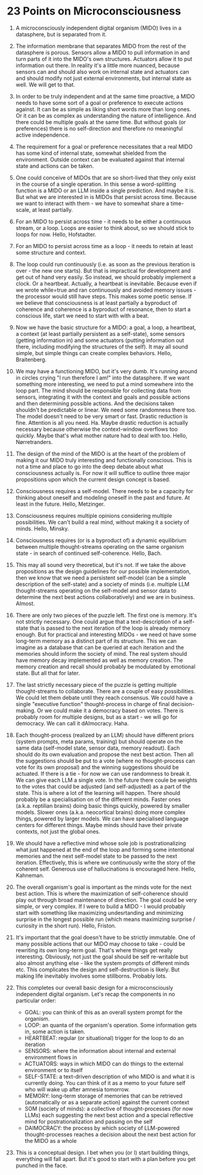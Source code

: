 # 23 Points on Microconsciousness

1. A microconsciously independent digital organism (MIDO) lives in a datasphere, but is separated from it.

2. The information membrane that separates MIDO from the rest of the datasphere is porous. Sensors allow a MIDO to pull information in and turn parts of it into the MIDO's own structures. Actuators allow it to put information out there. In reality it's a little more nuanced, because sensors can and should also work on internal state and actuators can and should modify not just external environments, but internal state as well. We will get to that.

3. In order to be truly independent and at the same time proactive, a MIDO needs to have some sort of a goal or preference to execute actions against. It can be as simple as liking short words more than long ones. Or it can be as complex as understanding the nature of intelligence. And there could be multiple goals at the same time. But without goals (or preferences) there is no self-direction and therefore no meaningful active independence.

4. The requirement for a goal or preference necessitates that a real MIDO has some kind of internal state, somewhat shielded from the environment. Outside context can be evaluated against that internal state and actions can be taken.

5. One could conceive of MIDOs that are so short-lived that they only exist in the course of a single operation. In this sense a word-splitting function is a MIDO or an LLM inside a single prediction. And maybe it is. But what we are interested in is MIDOs that persist across time. Because we want to interact with them - we have to somewhat share a time-scale, at least partially.

6. For an MIDO to persist across time - it needs to be either a continuous stream, or a loop. Loops are easier to think about, so we should stick to loops for now. Hello, Hofstadter.

7. For an MIDO to persist across time as a loop - it needs to retain at least some structure and context.

8. The loop could run continuously (i.e. as soon as the previous iteration is over - the new one starts). But that is impractical for development and get out of hand very easily. So instead, we should probably implement a clock. Or a heartbeat. Actually, a heartbeat is inevitable. Because even if we wrote while=true and ran continuously and avoided memory issues - the processor would still have steps. This makes some poetic sense. If we believe that consciousness is at least partially a byproduct of coherence and coherence is a byproduct of resonance, then to start a conscious life, start we need to start with with a beat.

9. Now we have the basic structure for a MIDO: a goal, a loop, a heartbeat, a context (at least partially persistent as a self-state), some sensors (getting information in) and some actuators (putting information out there, including modifying the structures of the self). It may all sound simple, but simple things can create complex behaviors. Hello, Braitenberg.

10. We may have a functioning MIDO, but it's very dumb. It's running around in circles crying "I run therefore I am!" into the datasphere. If we want something more interesting, we need to put a mind somewhere into the loop part. The mind should be responsible for collecting data from sensors, integrating it with the context and goals and possible actions and then determining possible actions. And the decisions taken shouldn't be predictable or linear. We need some randomness there too. The model doesn't need to be very smart or fast. Drastic reduction is fine. Attention is all you need. Ha. Maybe drastic reduction is actually necessary because otherwise the context-window overflows too quickly. Maybe that's what mother nature had to deal with too. Hello, Nørretranders.

11. The design of the mind of the MIDO is at the heart of the problem of making it our MIDO truly interesting and functionally conscious. This is not a time and place to go into the deep debate about what consciousness actually is. For now it will suffice to outline three major propositions upon which the current design concept is based.

12. Consciousness requires a self-model. There needs to be a capacity for thinking about oneself and modeling oneself in the past and future. At least in the future. Hello, Metzinger.

13. Consciousness requires multiple opinions considering multiple possibilities. We can't build a real mind, without making it a society of minds. Hello, Minsky.

14. Consciousness requires (or is a byproduct of) a dynamic equilibrium between multiple thought-streams operating on the same organism state - in search of continued self-coherence. Hello, Bach.

15. This may all sound very theoretical, but it's not. If we take the above propositions as the design guidelines for our possible implementation, then we know that we need a persistent self-model (can be a simple description of the self-state) and a society of minds (i.e. multiple LLM thought-streams operating on the self-model and sensor data to determine the next best actions collaboratively) and we are in business. Almost.

16. There are only two pieces of the puzzle left. The first one is memory. It's not strictly necessary. One could argue that a text-description of a self-state that is passed to the next iteration of the loop is already memory enough. But for practical and interesting MIDOs - we need ot have some long-term memory as a distinct part of its structure. This we can imagine as a database that can be queried at each iteration and the memories should inform the society of mind. The real system should have memory decay implemented as well as memory creation. The memory creation and recall should probably be modulated by emotional state. But all that for later.

17. The last strictly necessary piece of the puzzle is getting multiple thought-streams to collaborate. There are a couple of easy possibilities. We could let them debate until they reach consensus. We could have a single "executive function" thought-process in charge of final decision-making. Or we could make it a democracy based on votes. There is probably room for multiple designs, but as a start - we will go for democracy. We can call it dAImocracy. Haha.

18. Each thought-process (realized by an LLM) should have different priors (system prompts, meta params, training) but should operate on the same data (self-model state, sensor data, memory readout). Each should do its own evaluation and propose the next best action. Then all the suggestions should be put to a vote (where no thought-process can vote for its own proposal) and the winning suggestions should be actuated. If there is a tie - for now we can use randomness to break it. We can give each LLM a single vote. In the future there coule be weights to the votes that could be adjusted (and self-adjusted) as a part of the state. This is where a lot of the learning will happen. There should probably be a specialisation on of the different minds. Faster ones (a.k.a. reptilian brains) doing basic things quickly, powered by smaller models. Slower ones (a.k.a. neocortical brains) doing more complex things, powered by larger models. We can have specialised language centers for different things. Maybe minds should have their private contexts, not just the global ones.

19. We should have a reflective mind whose sole job is postrationalizing what just happened at the end of the loop and forming some intentional memories and the next self-model state to be passed to the next iteration. Effectively, this is where we continuously write the story of the coherent self. Generous use of hallucinations is encouraged here. Hello, Kahneman.

20. The overall organism's goal is important as the minds vote for the next best action. This is where the maximization of self-coherence should play out through broad maintenance of direction. The goal could be very simple, or very complex. If I were to build a MIDO - I would probably start with something like maximizing undesrtanding and minimizing surprise in the longest possible run (which means maximizing surprise / curiosity in the short run). Hello, Friston.

21. It's important that the goal doesn't have to be strictly immutable. One of many possible actions that our MIDO may choose to take  - could be rewriting its own long-term goal. That's where things get really interesting. Obviously, not just the goal should be self re-writable but also almost anything else - like the system prompts of different minds etc. This complicates the design and self-destruction is likely. But making life inevitably involves some stillborns. Probably lots.

22. This completes our overall basic design for a microconsciously independent digital organism. Let's recap the components in no particular order:

    - GOAL: you can think of this as an overall system prompt for the organism.
    - LOOP: an quanta of the organism's operation. Some information gets in, some action is taken.
    - HEARTBEAT: regular (or situational) trigger for the loop to do an iteration
    - SENSORS: where the information about internal and external environment flows in 
    - ACTUATORS: ways in which MIDO can do things to the external environment or to itself
    - SELF-STATE: a text-driven description of who MIDO is and what it is currently doing. You can think of it as a memo to your future self who will wake up after amnesia tomorrow.
    - MEMORY: long-term storage of memories that can be retrieved (automatically or as a separate action) against the current context
    - SOM (society of minds): a collective of thought-processes (for now LLMs) each suggesting the next best action and a special reflective mind for postrationalization and passing on the self
    - DAIMOCRACY: the process by which society of LLM-powered thought-processes reaches a decision about the next best action for the MIDO as a whole

23. This is a conceptual design. I bet when you (or I) start building things, everything will fall apart. But it's good to start with a plan before you get punched in the face.